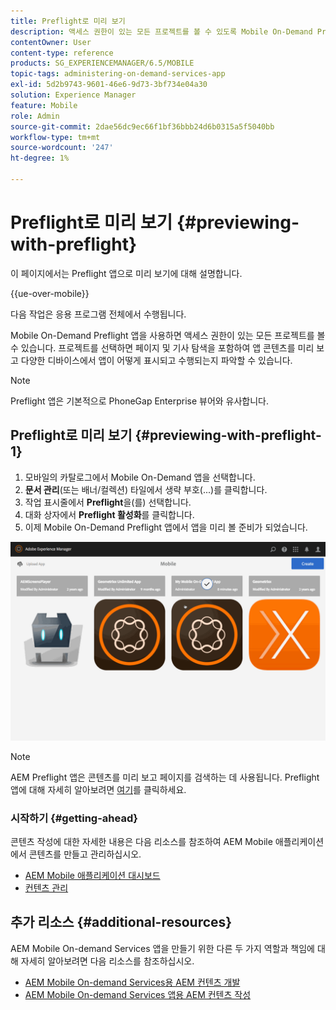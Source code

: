 ```yaml
---
title: Preflight로 미리 보기
description: 액세스 권한이 있는 모든 프로젝트를 볼 수 있도록 Mobile On-Demand Preflight 앱을 사용하는 방법을 알아봅니다.
contentOwner: User
content-type: reference
products: SG_EXPERIENCEMANAGER/6.5/MOBILE
topic-tags: administering-on-demand-services-app
exl-id: 5d2b9743-9601-46e6-9d73-3bf734e04a30
solution: Experience Manager
feature: Mobile
role: Admin
source-git-commit: 2dae56dc9ec66f1bf36bbb24d6b0315a5f5040bb
workflow-type: tm+mt
source-wordcount: '247'
ht-degree: 1%

---
```


# Preflight로 미리 보기 {#previewing-with-preflight}

이 페이지에서는 Preflight 앱으로 미리 보기에 대해 설명합니다.

{{ue-over-mobile}}

다음 작업은 응용 프로그램 전체에서 수행됩니다.

Mobile On-Demand Preflight 앱을 사용하면 액세스 권한이 있는 모든 프로젝트를 볼 수 있습니다. 프로젝트를 선택하면 페이지 및 기사 탐색을 포함하여 앱 콘텐츠를 미리 보고 다양한 디바이스에서 앱이 어떻게 표시되고 수행되는지 파악할 수 있습니다.

>[!NOTE]
>
>Preflight 앱은 기본적으로 PhoneGap Enterprise 뷰어와 유사합니다.

## Preflight로 미리 보기 {#previewing-with-preflight-1}

1. 모바일의 카탈로그에서 Mobile On-Demand 앱을 선택합니다.
1. **문서 관리**(또는 배너/컬렉션) 타일에서 생략 부호(...)를 클릭합니다.
1. 작업 표시줄에서 **Preflight**&#x200B;을(를) 선택합니다.
1. 대화 상자에서 **Preflight 활성화**&#x200B;를 클릭합니다.
1. 이제 Mobile On-Demand Preflight 앱에서 앱을 미리 볼 준비가 되었습니다.

![chlimage_1-8](assets/chlimage_1-8.gif)

>[!NOTE]
>
>AEM Preflight 앱은 콘텐츠를 미리 보고 페이지를 검색하는 데 사용됩니다. Preflight 앱에 대해 자세히 알아보려면 [여기](https://helpx.adobe.com/kr/digital-publishing-solution/help/aem-mobile-end-of-life-faq.html)를 클릭하세요.
>

### 시작하기 {#getting-ahead}

콘텐츠 작성에 대한 자세한 내용은 다음 리소스를 참조하여 AEM Mobile 애플리케이션에서 콘텐츠를 만들고 관리하십시오.

* [AEM Mobile 애플리케이션 대시보드](/help/mobile/mobile-apps-ondemand-application-dashboard.md)
* [컨텐츠 관리](/help/mobile/mobile-apps-ondemand-manage-content-ondemand.md)

## 추가 리소스 {#additional-resources}

AEM Mobile On-demand Services 앱을 만들기 위한 다른 두 가지 역할과 책임에 대해 자세히 알아보려면 다음 리소스를 참조하십시오.

* [AEM Mobile On-demand Services용 AEM 컨텐츠 개발](/help/mobile/aem-mobile-on-demand.md)
* [AEM Mobile On-demand Services 앱용 AEM 컨텐츠 작성](/help/mobile/mobile-apps-ondemand.md)
